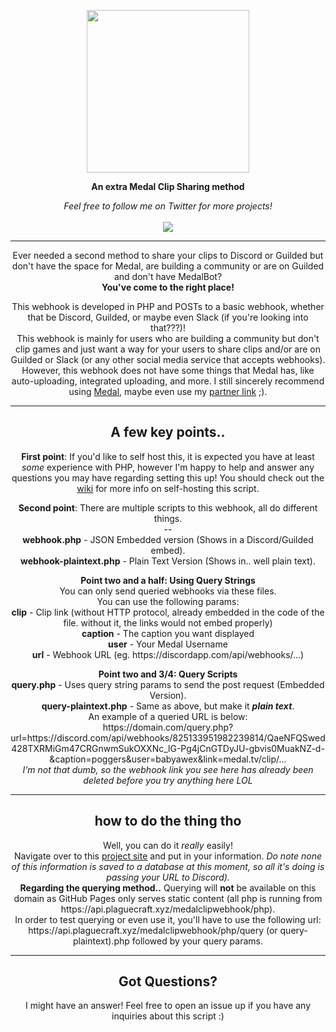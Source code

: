 <p align="center">
  <img width="260" src="https://cdn.medal.tv/assets/img/avatars/default.png">
</p>

<p align="center">
	<strong>An extra Medal Clip Sharing method</strong></p>
	<p align="center">
		<p align="center"><i>Feel free to follow me on Twitter for more projects!</i><br>
		<a href="https://twitter.com/_awexx"><br />
	<img src="https://www.ft.com/__origami/service/image/v2/images/raw/ftsocial:twitter?source=Twitter">
</a>
</p>

<hr>

<p align="center">Ever needed a second method to share your clips to Discord or Guilded but don't have the space for Medal, are building a community or are on Guilded and don't have MedalBot?<br>
<strong>You've come to the right place!</strong></p>

<p align="center">This webhook is developed in PHP and POSTs to a basic webhook, whether that be Discord, Guilded, or maybe even Slack (if you're looking into that???)!<br>
This webhook is mainly for users who are building a community but don't clip games and just want a way for your users to share clips and/or are on Guilded or Slack (or any other social media service that accepts webhooks).<br>
However, this webhook does not have some things that Medal has, like auto-uploading, integrated uploading, and more. I still sincerely recommend using <a href="https://medal.tv/download">Medal</a>, maybe even use my <a href="https://medal.tv/?ref=awex_partner">partner link</a> ;).</p>

<hr>

<h2 align="center">A few key points..</h2>
	<p align="center"><strong>First point</strong>: If you'd like to self host this, it is expected you have at least <i>some</i> experience with PHP, however I'm happy to help and answer any questions you may have regarding setting this up! You should check out the <a href="https://github.com/awexxx/medal-clip-webhook/wiki">wiki</a> for more info on self-hosting this script.</p>
		<p align="center"><strong>Second point</strong>: There are multiple scripts to this webhook, all do different things.<br>
			--<br>
			<strong>webhook.php</strong> - JSON Embedded version (Shows in a Discord/Guilded embed).<br>
			<strong>webhook-plaintext.php</strong> - Plain Text Version (Shows in.. well plain text).</p>
			<p align="center">
				<strong>Point two and a half: Using Query Strings</strong><br>
				You can only send queried webhooks via these files.<br>
				You can use the following params:<br>
				<strong>clip</strong> - Clip link (without HTTP protocol, already embedded in the code of the file. without it, the links would not embed properly)<br>
				<strong>caption</strong> - The caption you want displayed<br>
				<strong>user</strong> - Your Medal Username<br>
				<strong>url</strong> - Webhook URL (eg. https://discordapp.com/api/webhooks/...)
				<p align="center"><strong>Point two and 3/4: Query Scripts</strong><br>
			<strong>query.php</strong> - Uses query string params to send the post request (Embedded Version).<br>
			<strong>query-plaintext.php</strong> - Same as above, but make it <strong><i>plain text</i></strong>.<br>
			An example of a queried URL is below:<br>
			https://domain.com/query.php?url=https://discord.com/api/webhooks/825133951982239814/QaeNFQSwed428TXRMiGm47CRGnwmSukOXXNc_lG-Pg4jCnGTDyJU-gbvis0MuakNZ-d-&caption=poggers&user=babyawex&link=medal.tv/clip/...<br>
			<i>I'm not that dumb, so the webhook link you see here has already been deleted before you try anything here LOL</i></p>
				<hr>
				<h2 align="center">how to do the thing tho</h2>
					<p align="center">Well, you can do it <i>really</i> easily!<br>
						Navigate over to this <a href="https://awexxx.github.io/medal-clip-webhook/">project site</a> and put in your information. <i>Do note none of this information is saved to a database at this moment, so all it's doing is passing your URL to Discord). <br></i><strong>Regarding the querying method..</strong> Querying will <strong>not</strong> be available on this domain as GitHub Pages only serves static content (all php is running from https://api.plaguecraft.xyz/medalclipwebhook/php).<br>
					In order to test querying or even use it, you'll have to use the following url: https://api.plaguecraft.xyz/medalclipwebhook/php/query (or query-plaintext).php followed by your query params.</p>
				<hr>
			<h2 align="center">Got Questions?</h2>
				<p align="center">I might have an answer! Feel free to open an issue up if you have any inquiries about this script :)</p>